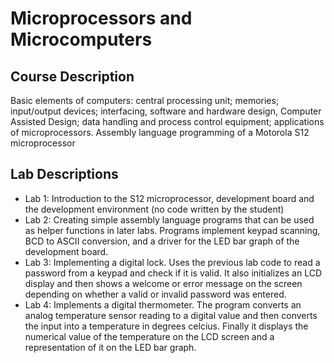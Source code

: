 Microprocessors and Microcomputers
==================================

Course Description
------------------

Basic elements of computers: central processing unit; memories; input/output devices; interfacing, software and hardware design, Computer Assisted Design; data handling and process control equipment; applications of microprocessors. Assembly language programming of a Motorola S12 microprocessor

Lab Descriptions
----------------

- Lab 1: Introduction to the S12 microprocessor, development board and the development environment (no code written by the student)
- Lab 2: Creating simple assembly language programs that can be used as helper functions in later labs. Programs implement keypad scanning, BCD to ASCII conversion, and a driver for the LED bar graph of the development board.
- Lab 3: Implementing a digital lock. Uses the previous lab code to read a password from a keypad and check if it is valid. It also initializes an LCD display and then shows a welcome or error message on the screen depending on whether a valid or invalid password was entered.
- Lab 4: Implements a digital thermometer. The program converts an analog temperature sensor reading to a digital value and then converts the input into a temperature in degrees celcius. Finally it displays the numerical value of the temperature on the LCD screen and a representation of it on the LED bar graph.

